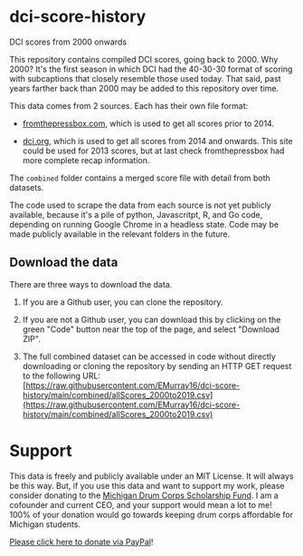 # dci-score-history

DCI scores from 2000 onwards

This repository contains compiled DCI scores, going back to 2000. Why 2000? It's the first season in which DCI had the 40-30-30 format of scoring with subcaptions that closely resemble those used today. That said, past years farther back than 2000 may be added to this repository over time.

This data comes from 2 sources. Each has their own file format:

- [fromthepressbox.com](https://fromthepressbox.com/dca-dcihistory), which is used to get all scores prior to 2014. 

- [dci.org](https://dci.org/scores), which is used to get all scores from 2014 and onwards. This site could be used for 2013 scores, but at last check fromthepressbox had more complete recap information. 

The `combined` folder contains a merged score file with detail from both datasets. 

The code used to scrape the data from each source is not yet publicly available, because it's a pile of python, Javascritpt, R, and Go code, depending on running Google Chrome in a headless state. Code may be made publicly available in the relevant folders in the future.

## Download the data

There are three ways to download the data. 

1. If you are a Github user, you can clone the repository. 

2. If you are not a Github user, you can download this by clicking on the green "Code" button near the top of the page, and select "Download ZIP".

3. The full combined dataset can be accessed in code without directly downloading or cloning the repository by sending an HTTP GET request to the following URL: [https://raw.githubusercontent.com/EMurray16/dci-score-history/main/combined/allScores_2000to2019.csv](https://raw.githubusercontent.com/EMurray16/dci-score-history/main/combined/allScores_2000to2019.csv)

# Support

This data is freely and publicly available under an MIT License. It will always be this way. But, if you use this data and want to support my work, please consider donating to the [Michigan Drum Corps Scholarship Fund](https://midrumcorpsfund.org). I am a cofounder and current CEO, and your support would mean a lot to me! 100% of your donation would go towards keeping drum corps affordable for Michigan students.

[Please click here to donate via PayPal](https://www.paypal.com/donate/?hosted_button_id=CMMVPS28BGS5A)!
